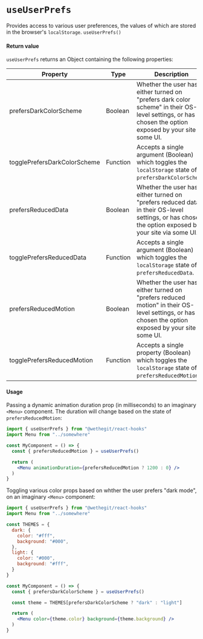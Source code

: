 # `useUserPrefs`

Provides access to various user preferences, the values of which are stored in the browser's `localStorage`.
`useUserPrefs()`

#### Return value

`useUserPrefs` returns an Object containing the following properties:

| Property                      | Type     | Description |
| ----------------------------- | -------- | ----------- |
| prefersDarkColorScheme        | Boolean  | Whether the user has either turned on "prefers dark color scheme" in their OS-level settings, or has chosen the option exposed by your site via some UI. |
| togglePrefersDarkColorScheme  | Function | Accepts a single argument (Boolean) which toggles the `localStorage` state of `prefersDarkColorScheme`. |
| prefersReducedData            | Boolean  | Whether the user has either turned on "prefers reduced data" in their OS-level settings, or has chosen the option exposed by your site via some UI. |
| togglePrefersReducedData      | Function | Accepts a single argument (Boolean) which toggles the `localStorage` state of `prefersReducedData`. |
| prefersReducedMotion          | Boolean  | Whether the user has either turned on "prefers reduced motion" in their OS-level settings, or has chosen the option exposed by your site via some UI. |
| togglePrefersReducedMotion    | Function | Accepts a single property (Boolean) which toggles the `localStorage` state of `prefersReducedMotion`. |

#### Usage

Passing a dynamic animation duration prop (in milliseconds) to an imaginary `<Menu>` component. The duration will change based on the state of `prefersReducedMotion`:

```jsx
import { useUserPrefs } from "@wethegit/react-hooks"
import Menu from "../somewhere"

const MyComponent = () => {
  const { prefersReducedMotion } = useUserPrefs()

  return (
    <Menu animationDuration={prefersReducedMotion ? 1200 : 0} />
  )
}
```

Toggling various color props based on whther the user prefers "dark mode", on an imaginary `<Menu>` component:

```jsx
import { useUserPrefs } from "@wethegit/react-hooks"
import Menu from "../somewhere"

const THEMES = {
  dark: {
    color: "#fff",
    background: "#000",
  },
  light: {
    color: "#000",
    background: "#fff",
  }
}

const MyComponent = () => {
  const { prefersDarkColorScheme } = useUserPrefs()

  const theme = THEMES[prefersDarkColorScheme ? "dark" : "light"]

  return (
    <Menu color={theme.color} background={theme.background} />
  )
}
```